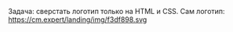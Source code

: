 Задача: сверстать логотип только на HTML и CSS.
Сам логотип: https://cm.expert/landing/img/f3df898.svg

